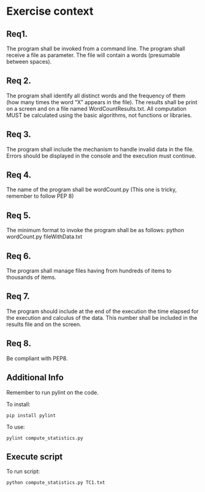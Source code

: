 # Exercise context
## Req1. 
The program shall be invoked from a
command line. The program shall receive a
file as parameter. The file will contain a
words (presumable between spaces).
## Req 2. 
The program shall identify all
distinct words and the frequency of them
(how many times the word “X” appears in
the file). The results shall be print on a
screen and on a file named
WordCountResults.txt.
All computation MUST be calculated using
the basic algorithms, not functions or
libraries.
## Req 3. 
The program shall include the
mechanism to handle invalid data in the
file. Errors should be displayed in the
console and the execution must continue.
## Req 4. 
The name of the program shall be
wordCount.py (This one is tricky, remember to follow PEP 8)
## Req 5. 
The minimum format to invoke the
program shall be as follows:
python wordCount.py fileWithData.txt
## Req 6. 
The program shall manage files
having from hundreds of items to
thousands of items.
## Req 7. 
The program should include at the
end of the execution the time elapsed for
the execution and calculus of the data.
This number shall be included in the
results file and on the screen.
## Req 8. 
Be compliant with PEP8.
## Additional Info
Remember to run pylint on the code.

To install:
```
pip install pylint
```

To use:
```
pylint compute_statistics.py
```
## Execute script
To run script:
```
python compute_statistics.py TC1.txt
```